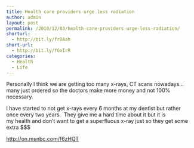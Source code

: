 ```yaml
---
title: Health care providers urge less radiation
author: admin
layout: post
permalink: /2010/12/03/health-care-providers-urge-less-radiation/
shorturl:
  - http://bit.ly/frDAah
short-url:
  - http://bit.ly/fGvIrR
categories:
  - Health
  - Life
---
```

Personally I think we are getting too many x-rays, CT scans nowadays&#8230; many just ordered so the doctors make more money and not 100% necessary.

I have started to not get x-rays every 6 months at my dentist but rather once every two years.  They give me a hard time about it but it is my health and don&#8217;t want to get a superfluous x-ray just so they get some extra $$$

<http://on.msnbc.com/f6zHQT>